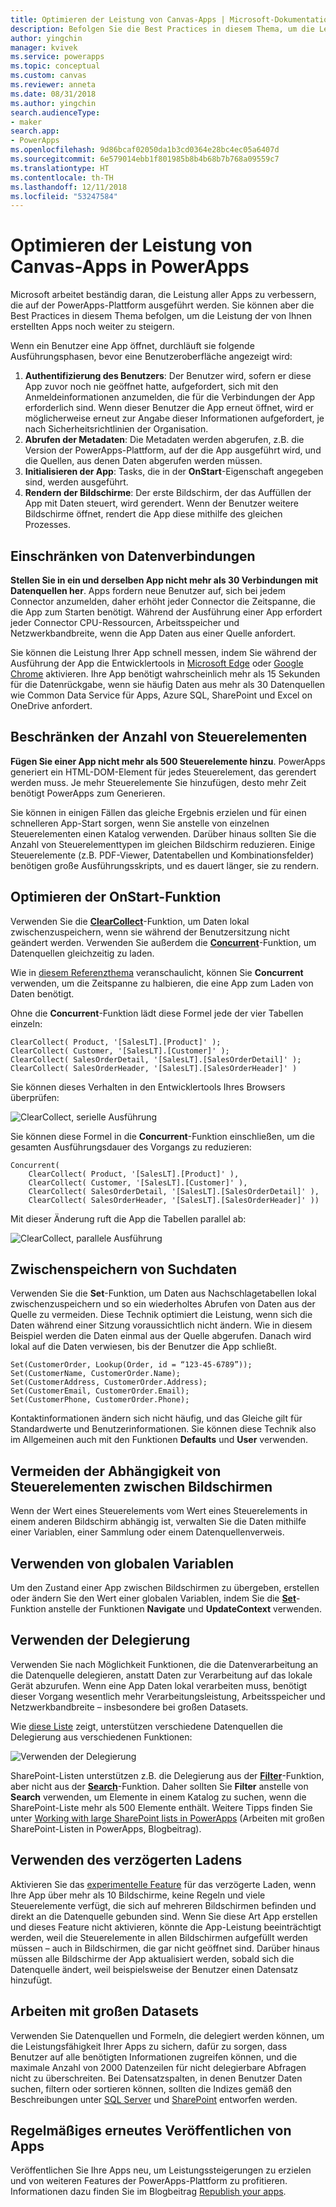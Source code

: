 ```yaml
---
title: Optimieren der Leistung von Canvas-Apps | Microsoft-Dokumentation
description: Befolgen Sie die Best Practices in diesem Thema, um die Leistung von Canvas-Apps zu steigern, die Sie in PowerApps erstellen.
author: yingchin
manager: kvivek
ms.service: powerapps
ms.topic: conceptual
ms.custom: canvas
ms.reviewer: anneta
ms.date: 08/31/2018
ms.author: yingchin
search.audienceType:
- maker
search.app:
- PowerApps
ms.openlocfilehash: 9d86bcaf02050da1b3cd0364e28bc4ec05a6407d
ms.sourcegitcommit: 6e579014ebb1f801985b8b4b68b7b768a09559c7
ms.translationtype: HT
ms.contentlocale: th-TH
ms.lasthandoff: 12/11/2018
ms.locfileid: "53247584"
---
```

# <a name="optimize-canvas-app-performance-in-powerapps"></a>Optimieren der Leistung von Canvas-Apps in PowerApps
Microsoft arbeitet beständig daran, die Leistung aller Apps zu verbessern, die auf der PowerApps-Plattform ausgeführt werden. Sie können aber die Best Practices in diesem Thema befolgen, um die Leistung der von Ihnen erstellten Apps noch weiter zu steigern.

Wenn ein Benutzer eine App öffnet, durchläuft sie folgende Ausführungsphasen, bevor eine Benutzeroberfläche angezeigt wird: 
1. **Authentifizierung des Benutzers**: Der Benutzer wird, sofern er diese App zuvor noch nie geöffnet hatte, aufgefordert, sich mit den Anmeldeinformationen anzumelden, die für die Verbindungen der App erforderlich sind. Wenn dieser Benutzer die App erneut öffnet, wird er möglicherweise erneut zur Angabe dieser Informationen aufgefordert, je nach Sicherheitsrichtlinien der Organisation. 
2. **Abrufen der Metadaten**: Die Metadaten werden abgerufen, z.B. die Version der PowerApps-Plattform, auf der die App ausgeführt wird, und die Quellen, aus denen Daten abgerufen werden müssen. 
3. **Initialisieren der App**: Tasks, die in der **OnStart**-Eigenschaft angegeben sind, werden ausgeführt. 
4. **Rendern der Bildschirme**: Der erste Bildschirm, der das Auffüllen der App mit Daten steuert, wird gerendert. Wenn der Benutzer weitere Bildschirme öffnet, rendert die App diese mithilfe des gleichen Prozesses.  

## <a name="limit-data-connections"></a>Einschränken von Datenverbindungen 
**Stellen Sie in ein und derselben App nicht mehr als 30 Verbindungen mit Datenquellen her**. Apps fordern neue Benutzer auf, sich bei jedem Connector anzumelden, daher erhöht jeder Connector die Zeitspanne, die die App zum Starten benötigt. Während der Ausführung einer App erfordert jeder Connector CPU-Ressourcen, Arbeitsspeicher und Netzwerkbandbreite, wenn die App Daten aus einer Quelle anfordert. 

Sie können die Leistung Ihrer App schnell messen, indem Sie während der Ausführung der App die Entwicklertools in [Microsoft Edge](https://docs.microsoft.com/microsoft-edge/devtools-guide/network) oder [Google Chrome](https://developers.google.com/web/tools/chrome-devtools/network-performance/) aktivieren. Ihre App benötigt wahrscheinlich mehr als 15 Sekunden für die Datenrückgabe, wenn sie häufig Daten aus mehr als 30 Datenquellen wie Common Data Service für Apps, Azure SQL, SharePoint und Excel on OneDrive anfordert.  

## <a name="limit-the-number-of-controls"></a>Beschränken der Anzahl von Steuerelementen 
**Fügen Sie einer App nicht mehr als 500 Steuerelemente hinzu**. PowerApps generiert ein HTML-DOM-Element für jedes Steuerelement, das gerendert werden muss. Je mehr Steuerelemente Sie hinzufügen, desto mehr Zeit benötigt PowerApps zum Generieren. 

Sie können in einigen Fällen das gleiche Ergebnis erzielen und für einen schnelleren App-Start sorgen, wenn Sie anstelle von einzelnen Steuerelementen einen Katalog verwenden. Darüber hinaus sollten Sie die Anzahl von Steuerelementtypen im gleichen Bildschirm reduzieren. Einige Steuerelemente (z.B. PDF-Viewer, Datentabellen und Kombinationsfelder) benötigen große Ausführungsskripts, und es dauert länger, sie zu rendern. 

## <a name="optimize-the-onstart-function"></a>Optimieren der OnStart-Funktion
Verwenden Sie die [**ClearCollect**](functions/function-clear-collect-clearcollect.md)-Funktion, um Daten lokal zwischenzuspeichern, wenn sie während der Benutzersitzung nicht geändert werden. Verwenden Sie außerdem die [**Concurrent**](functions/function-concurrent.md)-Funktion, um Datenquellen gleichzeitig zu laden.

Wie in [diesem Referenzthema](functions/function-concurrent.md) veranschaulicht, können Sie **Concurrent** verwenden, um die Zeitspanne zu halbieren, die eine App zum Laden von Daten benötigt.

Ohne die **Concurrent**-Funktion lädt diese Formel jede der vier Tabellen einzeln:

    ClearCollect( Product, '[SalesLT].[Product]' );
    ClearCollect( Customer, '[SalesLT].[Customer]' );
    ClearCollect( SalesOrderDetail, '[SalesLT].[SalesOrderDetail]' );
    ClearCollect( SalesOrderHeader, '[SalesLT].[SalesOrderHeader]' )

Sie können dieses Verhalten in den Entwicklertools Ihres Browsers überprüfen:

![ClearCollect, serielle Ausführung](./media/performance-tips/perfconcurrent1.png)
    
Sie können diese Formel in die **Concurrent**-Funktion einschließen, um die gesamten Ausführungsdauer des Vorgangs zu reduzieren:

    Concurrent( 
        ClearCollect( Product, '[SalesLT].[Product]' ),
        ClearCollect( Customer, '[SalesLT].[Customer]' ),
        ClearCollect( SalesOrderDetail, '[SalesLT].[SalesOrderDetail]' ),
        ClearCollect( SalesOrderHeader, '[SalesLT].[SalesOrderHeader]' ))
        
Mit dieser Änderung ruft die App die Tabellen parallel ab: 

![ClearCollect, parallele Ausführung](./media/performance-tips/perfconcurrent2.png)  

## <a name="cache-lookup-data"></a>Zwischenspeichern von Suchdaten
Verwenden Sie die **Set**-Funktion, um Daten aus Nachschlagetabellen lokal zwischenzuspeichern und so ein wiederholtes Abrufen von Daten aus der Quelle zu vermeiden. Diese Technik optimiert die Leistung, wenn sich die Daten während einer Sitzung voraussichtlich nicht ändern. Wie in diesem Beispiel werden die Daten einmal aus der Quelle abgerufen. Danach wird lokal auf die Daten verwiesen, bis der Benutzer die App schließt. 

    Set(CustomerOrder, Lookup(Order, id = “123-45-6789”));
    Set(CustomerName, CustomerOrder.Name);
    Set(CustomerAddress, CustomerOrder.Address);
    Set(CustomerEmail, CustomerOrder.Email);
    Set(CustomerPhone, CustomerOrder.Phone);

Kontaktinformationen ändern sich nicht häufig, und das Gleiche gilt für Standardwerte und Benutzerinformationen. Sie können diese Technik also im Allgemeinen auch mit den Funktionen **Defaults** und **User** verwenden. 

## <a name="avoid-controls-dependency-between-screens"></a>Vermeiden der Abhängigkeit von Steuerelementen zwischen Bildschirmen
Wenn der Wert eines Steuerelements vom Wert eines Steuerelements in einem anderen Bildschirm abhängig ist, verwalten Sie die Daten mithilfe einer Variablen, einer Sammlung oder einem Datenquellenverweis.

## <a name="use-global-variables"></a>Verwenden von globalen Variablen
Um den Zustand einer App zwischen Bildschirmen zu übergeben, erstellen oder ändern Sie den Wert einer globalen Variablen, indem Sie die [**Set**](functions/function-set.md)-Funktion anstelle der Funktionen **Navigate** und **UpdateContext** verwenden.

## <a name="use-delegation"></a>Verwenden der Delegierung
Verwenden Sie nach Möglichkeit Funktionen, die die Datenverarbeitung an die Datenquelle delegieren, anstatt Daten zur Verarbeitung auf das lokale Gerät abzurufen. Wenn eine App Daten lokal verarbeiten muss, benötigt dieser Vorgang wesentlich mehr Verarbeitungsleistung, Arbeitsspeicher und Netzwerkbandbreite – insbesondere bei großen Datasets.

Wie [diese Liste](delegation-list.md) zeigt, unterstützen verschiedene Datenquellen die Delegierung aus verschiedenen Funktionen:

![Verwenden der Delegierung](./media/performance-tips/perfdelegation1.png)

SharePoint-Listen unterstützen z.B. die Delegierung aus der [**Filter**](functions/function-filter-lookup.md)-Funktion, aber nicht aus der [**Search**](functions/function-filter-lookup.md)-Funktion. Daher sollten Sie **Filter** anstelle von **Search** verwenden, um Elemente in einem Katalog zu suchen, wenn die SharePoint-Liste mehr als 500 Elemente enthält. Weitere Tipps finden Sie unter [Working with large SharePoint lists in PowerApps](https://powerapps.microsoft.com/blog/powerapps-now-supports-working-with-more-than-256-items-in-sharepoint-lists/) (Arbeiten mit großen SharePoint-Listen in PowerApps, Blogbeitrag). 

## <a name="use-delayed-load"></a>Verwenden des verzögerten Ladens
Aktivieren Sie das [experimentelle Feature](working-with-experimental.md) für das verzögerte Laden, wenn Ihre App über mehr als 10 Bildschirme, keine Regeln und viele Steuerelemente verfügt, die sich auf mehreren Bildschirmen befinden und direkt an die Datenquelle gebunden sind. Wenn Sie diese Art App erstellen und dieses Feature nicht aktivieren, könnte die App-Leistung beeinträchtigt werden, weil die Steuerelemente in allen Bildschirmen aufgefüllt werden müssen – auch in Bildschirmen, die gar nicht geöffnet sind. Darüber hinaus müssen alle Bildschirme der App aktualisiert werden, sobald sich die Datenquelle ändert, weil beispielsweise der Benutzer einen Datensatz hinzufügt.

## <a name="working-with-large-data-sets"></a>Arbeiten mit großen Datasets
Verwenden Sie Datenquellen und Formeln, die delegiert werden können, um die Leistungsfähigkeit Ihrer Apps zu sichern, dafür zu sorgen, dass Benutzer auf alle benötigten Informationen zugreifen können, und die maximale Anzahl von 2000 Datenzeilen für nicht delegierbare Abfragen nicht zu überschreiten. Bei Datensatzspalten, in denen Benutzer Daten suchen, filtern oder sortieren können, sollten die Indizes gemäß den Beschreibungen unter [SQL Server](https://docs.microsoft.com/sql/relational-databases/sql-server-index-design-guide?view=sql-server-2017) und [SharePoint](https://support.office.com/article/Add-an-index-to-a-SharePoint-column-f3f00554-b7dc-44d1-a2ed-d477eac463b0) entworfen werden.  

## <a name="republish-apps-regularly"></a>Regelmäßiges erneutes Veröffentlichen von Apps
Veröffentlichen Sie Ihre Apps neu, um Leistungssteigerungen zu erzielen und von weiteren Features der PowerApps-Plattform zu profitieren. Informationen dazu finden Sie im Blogbeitrag [Republish your apps](https://powerapps.microsoft.com/blog/republish-your-apps-to-get-performance-improvements-and-additional-features/).
